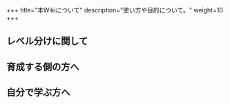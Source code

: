 +++
title="本Wikiについて"
description="使い方や目的について。"
weight=10
+++

## レベル分けに関して

## 育成する側の方へ

## 自分で学ぶ方へ